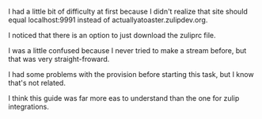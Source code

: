 I had a little bit of difficulty at first because I didn't realize that site should equal localhost:9991 instead of actuallyatoaster.zulipdev.org.

I noticed that there is an option to just download the zuliprc file.

I was a little confused because I never tried to make a stream before, but that was very straight-froward.

I had some problems with the provision before starting this task, but I know that's not related.

I think this guide was far more eas to understand than the one for zulip integrations.